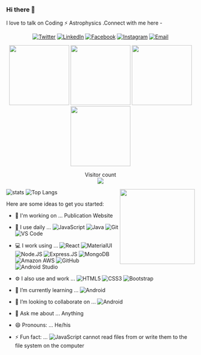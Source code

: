 ### Hi there 👋

I love to talk on  Coding ⚡ Astrophysics .Connect with me here -

<p align="center">
<a href="https://twitter.com/panditzviews137"><img alt="Twitter" src="https://img.shields.io/badge/-iamshivamdwivedi-blue?style=flat-square&logo=Twitter"></a>
<a href="https://www.linkedin.com/in/shivamdwivedi7"><img alt="LinkedIn" src="https://img.shields.io/badge/LinkedIn-Shivam%20Dwivedi-blue?style=flat-square&logo=linkedin"></a>
<a href="https://www.facebook.com/shivamdwivedi7589"><img alt="Facebook" src="https://img.shields.io/badge/Facebook-Shivam%20Dwivedi-blue?style=flat-square&logo=facebook"></a>
<a href="https://www.instagram.com/iamshivamdwivedi/"><img alt="Instagram" src="https://img.shields.io/badge/Instagram-iamshivamdwivedi-blue?style=flat-square&logo=instagram"></a>
<a href="mailto:shivamdwivediwork@gmail.com"><img alt="Email" src="https://img.shields.io/badge/Email-shivamdwivediwork@gmail.com-blue?style=flat-square&logo=gmail"></a>
</p>



<p align="center"> <img src="https://octodex.github.com/images/vinyltocat.png" height="160px" width="160px"> <img src="https://octodex.github.com/images/daftpunktocat-thomas.gif" height="160px" width="160px"> <img src="https://octodex.github.com/images/daftpunktocat-guy.gif" height="160px" width="160px"> <img src="https://octodex.github.com/images/Robotocat.png" height="160px" width="160px"></p>


<p align="center"> 
  Visitor count<br>
  <img src="https://profile-counter.glitch.me/imshivamdwivedi/count.svg" />
</p>

![stats](https://github-readme-stats.vercel.app/api?username=imshivamdwivedi)
![Top Langs](https://github-readme-stats.vercel.app/api/top-langs/?username=imshivamdwivedi&layout=compact)
<img align='right' src='https://github.com/Rishit-dagli/Rishit-dagli/blob/master/images/octocat-anime.gif' width='200"'> 


Here are some ideas to get you started:
- 🔭 I'm working on ... Publication Website
- 🚀 I use daily ...
  ![JavaScript](https://img.shields.io/badge/-JavaScript-black?style=plastic&logo=javascript)
  ![Java](https://img.shields.io/badge/-Java-8fcfd1?style=plastic&logo=Java)
  ![Git](https://img.shields.io/badge/-Git-black?style=plastic&logo=git)
  ![VS Code](https://img.shields.io/badge/-VS%20Code-007ACC?style=plastic&logo=visual-studio-code)
- 💻 I work using ...
  ![React](https://img.shields.io/badge/-React-3b2e5a?style=plastic&logo=react)
  ![MaterialUI](https://img.shields.io/badge/-MatrialUI-0081CB?style=plastic&logo=material-UI)
  ![Node.JS](https://img.shields.io/badge/-Node.JS-black?style=plastic&logo=Node.js)
  ![Express.JS](https://img.shields.io/badge/-Express.JS-c7b198?style=plastic&logo=Express.JS)
  ![MongoDB](https://img.shields.io/badge/-MongoDB-black?style=plastic&logo=mongodb)
  ![Amazon AWS](https://img.shields.io/badge/Amazon%20AWS-232F3E?style=plastic&logo=amazon-aws)
  ![GitHub](https://img.shields.io/badge/-GitHub-181717?style=plastic&logo=github)
  ![Android Studio](https://img.shields.io/badge/-Android%20Studio-black?style=plastic&logo=android-studio)
- ⚙️ I also use and work ...
  ![HTML5](https://img.shields.io/badge/-HTML5-E34F26?style=plastic&logo=html5&logoColor=white)
  ![CSS3](https://img.shields.io/badge/-CSS3-1572B6?style=plastic&logo=css3)
  ![Bootstrap](https://img.shields.io/badge/-Bootstrap-563D7C?style=plastic&logo=bootstrap) 
  
- 🌱 I’m currently learning ... 
![Android](https://img.shields.io/badge/-Android-black?style=plastic&logo=Android)
- 👯 I’m looking to collaborate on ... 
![Android](https://img.shields.io/badge/-Android-black?style=plastic&logo=Android)
- 💬 Ask me about ... Anything
- 😄 Pronouns: ... He/his
- ⚡ Fun fact: ... 
 ![JavaScript](https://img.shields.io/badge/-JavaScript-black?style=plastic&logo=javascript) cannot read files from or write them to the file system on the computer
